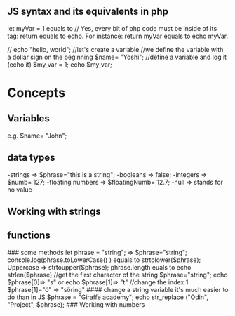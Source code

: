 ## JS syntax and its equivalents in php

let myVar = 1 equals to <?php $myVar=1 ?> // Yes, every bit of php code must be inside of its tag: <?php (code goes here) ?>
return equals to echo. For instance:
return myVar equals to echo myVar.

// echo "hello, world";
//let's create a variable
//we define the variable with a dollar sign on the beginning
$name= "Yoshi";
//define a variable and log it (echo it)
$my_var = 1;
echo $my_var;

# Concepts

## Variables

e.g. $name= "John";

## data types

-strings => $phrase="this is a string";
-booleans => false;
-integers => $numb= 127;
-floating numbers => $floatingNumb= 12.7;
-null => stands for no value

## Working with strings

<?php
//create a string:
echo "this is a string";


?>

## functions

<?php?
$phrase= "a strin";
echo strtolower($phrase)
//or
echo strtoupper($phrase)



>
### some methods
let phrase = "string"; => $phrase="string";
console.log(phrase.toLowerCase() ) equals to strtolower($phrase);

Uppercase => strtoupper($phrase);

phrase.length euals to echo strlen($phrase)

//get the first character of the string
$phrase="string";
echo $phrase[0]=> "s"
or 
echo $phrase[1]=> "t"
//change the index 1
$phrase[1]="ö" => "söring"

#### change a string variable
it's much easier to do than in JS

$phrase = "Giraffe academy";
echo str_replace ("Odin", "Project", $phrase);

### Working with numbers

